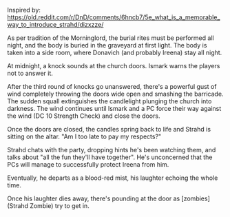 Inspired by: <https://old.reddit.com/r/DnD/comments/6hncb7/5e_what_is_a_memorable_way_to_introduce_strahd/dizxzze/>

As per tradition of the Morninglord, the burial rites must be performed all night, and the body is buried in the graveyard at first light. The body is taken into a side room, where Donavich (and probably Ireena) stay all night.

At midnight, a knock sounds at the church doors. Ismark warns the players not to answer it. 

After the third round of knocks go unanswered, there's a powerful gust of wind completely throwing the doors wide open and smashing the barricade. The sudden squall extinguishes the candlelight plunging the church into darkness. The wind continues until Ismark and a PC force their way against the wind (DC 10 Strength Check) and close the doors.

Once the doors are closed, the candles spring back to life and Strahd is sitting on the altar. "Am I too late to pay my respects?"

Strahd chats with the party, dropping hints he's been watching them, and talks about "all the fun they'll have together". He's unconcerned that the PCs will manage to successfully protect Ireena from him. 

Eventually, he departs as a blood-red mist, his laughter echoing the whole time.

Once his laughter dies away, there's pounding at the door as [zombies](Strahd Zombie) try to get in.
